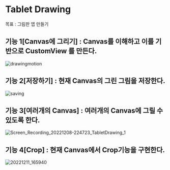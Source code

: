 Tablet Drawing
===
목표 : 그림판 앱 만들기


기능 1[Canvas에 그리기] : Canvas를 이해하고 이를 기반으로 CustomView 를 만든다.<br>
---

 
![drawingmotion](https://user-images.githubusercontent.com/77264918/206087660-9c1225b0-0101-473a-b641-e0485b364363.gif)       


기능 2[저장하기] : 현재 Canvas의 그린 그림을 저장한다.<br>
---


![saving](https://user-images.githubusercontent.com/77264918/206117547-c8325778-f83e-4111-95ad-6147c434cda0.gif)



기능 3[여러개의 Canvas] : 여러개의 Canvas에 그릴 수 있도록 한다. <br>
---


![Screen_Recording_20221208-224723_TabletDrawing_1](https://user-images.githubusercontent.com/77264918/206463309-da6dce89-de46-4dea-8d30-f1f917c1068b.gif)


기능 4[Crop] : 현재 Canvas에서 Crop기능을 구현한다. <br>
---


![20221211_165940](https://user-images.githubusercontent.com/77264918/206892779-1edb9444-3df7-412f-944a-d87127286dd7.gif)
